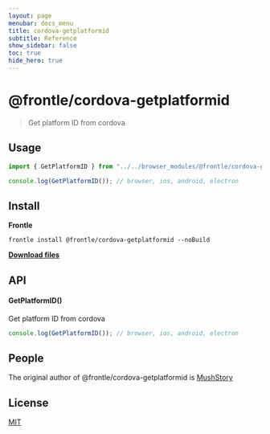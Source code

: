 ```yaml
---
layout: page
menubar: docs_menu
title: cordova-getplatformid
subtitle: Reference
show_sidebar: false
toc: true
hide_hero: true
---
```


# @frontle/cordova-getplatformid

> Get platform ID from cordova

## Usage

```javascript
import { GetPlatformID } from "../../browser_modules/@frontle/cordova-getplatformid/index.js";

console.log(GetPlatformID()); // browser, ios, android, electron
```

## Install

**Frontle**

```shell
frontle install @frontle/cordova-getplatformid --noBuild
```

[**Download files**](https://github.com/Frontle-Foundation/cordova-getplatformid)

## API

#### GetPlatformID()

Get platform ID from cordova

```javascript
console.log(GetPlatformID()); // browser, ios, android, electron
```

## People

The original author of @frontle/cordova-getplatformid is [MushStory](https://github.com/MushStory)

## License

[MIT](https://github.com/Frontle-Foundation/cordova-getplatformid/blob/main/LICENSE)